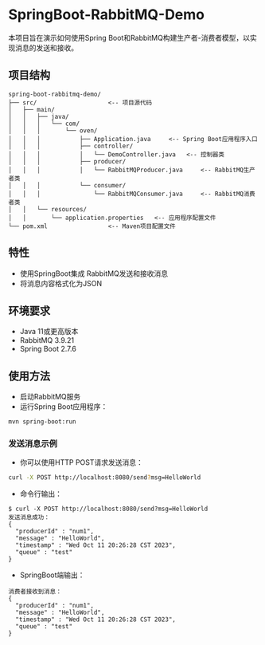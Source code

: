 # SpringBoot-RabbitMQ-Demo

本项目旨在演示如何使用Spring Boot和RabbitMQ构建生产者-消费者模型，以实现消息的发送和接收。

## 项目结构
    spring-boot-rabbitmq-demo/
    ├── src/                    <-- 项目源代码
    │   ├── main/
    │   │   ├── java/
    │   │   │   └── com/
    │   │   │       └── oven/
    │   │   │           ├── Application.java     <-- Spring Boot应用程序入口
    │   │   │           ├── controller/
    │   │   │           │   └── DemoController.java   <-- 控制器类
    │   │   │           ├── producer/
    │   │   │           │   └── RabbitMQProducer.java     <-- RabbitMQ生产者类
    │   │   │           └── consumer/
    │   │   │               └── RabbitMQConsumer.java     <-- RabbitMQ消费者类
    │   │   └── resources/
    │   │       └── application.properties   <-- 应用程序配置文件
    └── pom.xml                 <-- Maven项目配置文件
## 特性
- 使用SpringBoot集成 RabbitMQ发送和接收消息
- 将消息内容格式化为JSON

## 环境要求
- Java 11或更高版本
- RabbitMQ 3.9.21
- Spring Boot 2.7.6

## 使用方法
- 启动RabbitMQ服务
- 运行Spring Boot应用程序：
```bash
mvn spring-boot:run
```

### 发送消息示例
- 你可以使用HTTP POST请求发送消息：
```bash
curl -X POST http://localhost:8080/send?msg=HelloWorld
```
- 命令行输出：
```
$ curl -X POST http://localhost:8080/send?msg=HelloWorld
发送消息成功：
{
  "producerId" : "num1",
  "message" : "HelloWorld",
  "timestamp" : "Wed Oct 11 20:26:28 CST 2023",
  "queue" : "test"
}
```
- SpringBoot端输出：
```
消费者接收到消息：
{
  "producerId" : "num1",
  "message" : "HelloWorld",
  "timestamp" : "Wed Oct 11 20:26:28 CST 2023",
  "queue" : "test"
}
```





